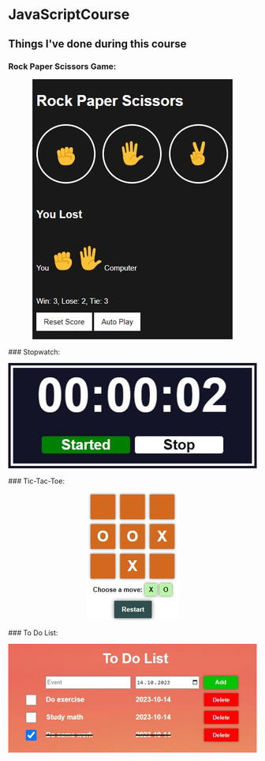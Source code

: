 # JavaScriptCourse
## Things I've done during this course
### Rock Paper Scissors Game:
<p align="center">
  <img src="/images/rock-paper-scissors.jpg">
</p>
### Stopwatch:
<p align="center">
  <img src="/images/stopwatch.jpg">
</p>
### Tic-Tac-Toe:
<p align="center">
  <img src="/images/tic-tac-toe.jpg">
</p>
### To Do List:
<p align="center">
  <img src="/images/todo.jpg">
</p>
